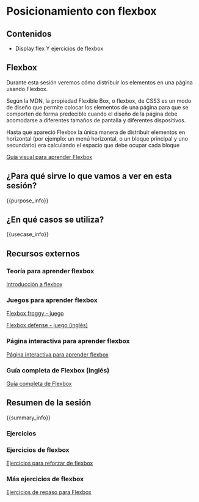 # Posicionamiento con flexbox

## Contenidos

- Display flex Y ejercicios de flexbox

## Flexbox

Durante esta sesión veremos cómo distribuir los elementos en una página usando Flexbox.

Según la MDN, la propiedad Flexible Box, o flexbox, de CSS3 es un modo de diseño que permite colocar los elementos de una página para que se comporten de forma predecible cuando el diseño de la página debe acomodarse a diferentes tamaños de pantalla y diferentes dispositivos.

Hasta que apareció Flexbox la única manera de distribuir elementos en horizontal (por ejemplo: un menú horizontal, o un bloque principal y uno secundario) era calculando el espacio que debe ocupar cada bloque

[Guía visual para aprender Flexbox](http://soyfrontend.com/guia-visual-aprender-flexbox-css3/)



## ¿Para qué sirve lo que vamos a ver en esta sesión?

{{purpose_info}}


## ¿En qué casos se utiliza?

{{usecase_info}}


## Recursos externos

### Teoría para aprender flexbox

[Introducción a flexbox](https://www.youtube.com/watch?v=F-KCncXMPk0)

### Juegos para aprender flexbox

[Flexbox froggy - juego](http://flexboxfroggy.com/#es)

[Flexbox defense - juego (inglés)](http://www.flexboxdefense.com/)

### Página interactiva para aprender flexbox

[Página interactiva para aprender flexbox](http://codepen.io/enxaneta/full/adLPwv/)

### Guía completa de Flexbox (inglés)

[Guía completa de Flexbox](https://css-tricks.com/snippets/css/a-guide-to-flexbox/)


## Resumen de la sesión

{{summary_info}}


### Ejercicios


### Ejercicios de flexbox

[Ejercicios para reforzar de flexbox](https://docs.google.com/document/d/10U8ngNMrzlZQAA5cZDCjK11UU6KRyx5TyU24uJbBPew/edit)

### Más ejercicios de flexbox

[Ejercicios de repaso para Flexbox](https://drive.google.com/open?id=1BUInayTTiCzbGZVmBDFz69NDKCnFQm1L0pWAtNy6s4w)
